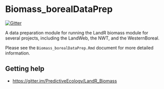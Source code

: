 # Biomass_borealDataPrep

[![Gitter](https://badges.gitter.im/PredictiveEcology/LandR_Biomass.svg)](https://gitter.im/PredictiveEcology/LandR_Biomass?utm_source=badge&utm_medium=badge&utm_campaign=pr-badge)

A data preparation module for running the LandR biomass module for several projects, including the LandWeb, the NWT, and the WesternBoreal.

Please see the `Biomass_borealDataPrep.Rmd` document for more detailed information.

## Getting help

- https://gitter.im/PredictiveEcology/LandR_Biomass
